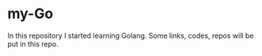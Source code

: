 # my-Go
In this repository I started learning Golang. Some links, codes, repos will be put in this repo.
